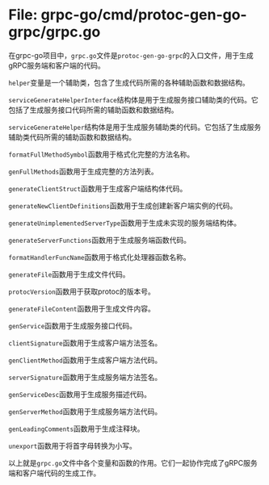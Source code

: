 # File: grpc-go/cmd/protoc-gen-go-grpc/grpc.go

在grpc-go项目中，`grpc.go`文件是`protoc-gen-go-grpc`的入口文件，用于生成gRPC服务端和客户端的代码。

`helper`变量是一个辅助类，包含了生成代码所需的各种辅助函数和数据结构。

`serviceGenerateHelperInterface`结构体是用于生成服务接口辅助类的代码。它包括了生成服务接口代码所需的辅助函数和数据结构。

`serviceGenerateHelper`结构体是用于生成服务辅助类的代码。它包括了生成服务辅助类代码所需的辅助函数和数据结构。

`formatFullMethodSymbol`函数用于格式化完整的方法名称。

`genFullMethods`函数用于生成完整的方法列表。

`generateClientStruct`函数用于生成客户端结构体代码。

`generateNewClientDefinitions`函数用于生成创建新客户端实例的代码。

`generateUnimplementedServerType`函数用于生成未实现的服务端结构体。

`generateServerFunctions`函数用于生成服务端函数代码。

`formatHandlerFuncName`函数用于格式化处理器函数名称。

`generateFile`函数用于生成文件代码。

`protocVersion`函数用于获取protoc的版本号。

`generateFileContent`函数用于生成文件内容。

`genService`函数用于生成服务接口代码。

`clientSignature`函数用于生成客户端方法签名。

`genClientMethod`函数用于生成客户端方法代码。

`serverSignature`函数用于生成服务端方法签名。

`genServiceDesc`函数用于生成服务描述代码。

`genServerMethod`函数用于生成服务端方法代码。

`genLeadingComments`函数用于生成注释块。

`unexport`函数用于将首字母转换为小写。

以上就是`grpc.go`文件中各个变量和函数的作用。它们一起协作完成了gRPC服务端和客户端代码的生成工作。

